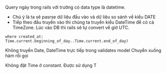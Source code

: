 Query ngày trong rails với trường có data type là datetime.
- Chú ý là ta sẽ pasrse dữ liệu đầu vào và dữ liệu so sánh về kiểu DATE
- Tiếp theo đầu truyền vào thì chúng ta truyền kiểu DateTime để có cả TimeZone. Lúc vào DB thì rails sẽ tự convert về giờ UTC.

```
where created_at: Time.current.beginning_of_day..Time.current.end_of_day)
```
Không truyền Date, DateTime trực tiếp trong validates model
Chuyển xuống hàm rồi gọi

Không đặt Time ở constant.
Được sử dụng T
